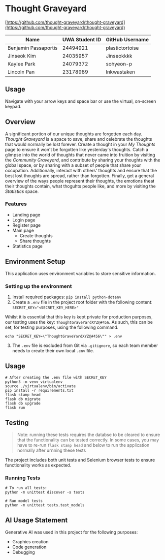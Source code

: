 # Thought Graveyard

[https://github.com/thought-graveyard/thought-graveyard](https://github.com/thought-graveyard/thought-graveyard)


| Name                 | UWA Student ID | GitHub Username |
|----------------------|----------------|-----------------|
| Benjamin Passaportis | 24494921       | plastictortoise |
| Jinseok Kim          | 24035957       | Jinseokkkk      |
| Kaylee Park          | 24079372       | sohyeon-p       |
| Lincoln Pan          | 23178989       | lnkwastaken     |

## Usage

Navigate with your arrow keys and space bar or use the virtual, on-screen keypad.

## Overview

A significant portion of our unique thoughts are forgotten each day. *Thought Graveyard* is a space to save, share and celebrate the thoughts that would normally be lost forever. Create a thought in your *My Thoughts* page to ensure it won't be forgotten like yesterday's thoughts. Catch a glimpse into the world of thoughts that never came into fruition by visiting the *Community Graveyard*, and contribute by sharing your thoughts with the global space, or by sharing with a subset of people that share your occupation. Additionally, interact with others' thoughts and ensure that the best lost thoughts are spread, rather than forgotten. Finally, get a general overview of the ways people represent their thoughts, the emotions theat their thoughts contain, what thoguhts people like, and more by visiting the *Statistics* space.

### Features

- Landing page
- Login page
- Register page
- Main page
  - Create thoughts
  - Share thoughts
- Statistics page

## Environment Setup

This application uses environment variables to store sensitive information.

### Setting up the environment

1. Install required packages: 
   `pip install python-dotenv`
2. Create a `.env` file in the project root folder with the following content:
   `SECRET_KEY="<SECRET_KEY_HERE>"`

Whilst it is essential that this key is kept private for production purposes, our testing uses the key: `ThoughtGraveYardXYZ@#456`. As such, this can be set, for testing purposes, using the following command.

```
echo "SECRET_KEY=\"ThoughtGraveYardXYZ@#456\"" > .env
```

3. The `.env` file is excluded from Git via `.gitignore`, so each team member needs to create their own local `.env` file.

## Usage

```
# After creating the .env file with SECRET_KEY
python3 -m venv virtualenv
source ./virtualenv/bin/activate
pip install -r requirements.txt
flask stamp head
flask db migrate
flask db upgrade
flask run
```


## Testing

> Note: running these tests requires the databse to be cleared to ensure that the functionality can be tested correctly. 
> In some cases, you may have to re-run `flask stamp head` and below to run the application normally after urnning these tests

The project includes both unit tests and Selenium browser tests to ensure functionality works as expected.

### Running Tests

```
# To run all tests:
python -m unittest discover -s tests

# Run model tests
python -m unittest tests.test_models
```

## AI Usage Statement

Generative AI was used in this project for the following purposes:
- Graphics creation
- Code generation
- Debugging